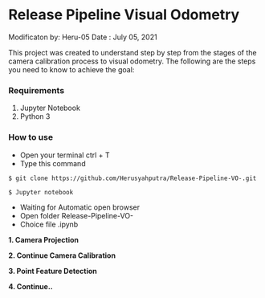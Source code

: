 # Release Pipeline Visual Odometry

Modificaton by: Heru-05
Date : July 05, 2021



This project was created to understand step by step from the stages of the camera calibration process to visual odometry. The following are the steps you need to know to achieve the goal:
### Requirements

1. Jupyter Notebook
2. Python 3

### How to use
- Open your terminal ctrl + T
- Type this command
```
$ git clone https://github.com/Herusyahputra/Release-Pipeline-VO-.git
```
```
$ Jupyter notebook
```
- Waiting for Automatic open browser
- Open folder Release-Pipeline-VO-
- Choice file .ipynb


**1. Camera Projection**

**2. Continue Camera Calibration**

**3. Point Feature Detection**

**4. Continue..**
